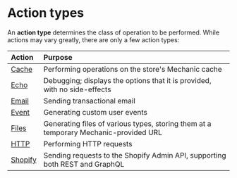 # Action types

An **action type** determines the class of operation to be performed. While actions may vary greatly, there are only a few action types:

| Action | Purpose |
| :--- | :--- |
| [Cache](cache.md) | Performing operations on the store's Mechanic cache |
| [Echo](echo.md) | Debugging; displays the options that it is provided, with no side-effects |
| [Email](email.md) | Sending transactional email |
| [Event](event.md) | Generating custom user events |
| [Files](files.md) | Generating files of various types, storing them at a temporary Mechanic-provided URL |
| [HTTP](http.md) | Performing HTTP requests |
| [Shopify](shopify.md) | Sending requests to the Shopify Admin API, supporting both REST and GraphQL |



